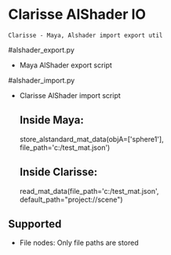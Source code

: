 # Clarisse AlShader IO
    Clarisse - Maya, Alshader import export util

#alshader_export.py
- Maya AlShader export script

#alshader_import.py
- Clarisse AlShader import script


  Inside Maya:
  ------------
    store_alstandard_mat_data(objA=['sphere1'], file_path='c:/test_mat.json')

  Inside Clarisse:
  ---------------
    read_mat_data(file_path='c:/test_mat.json', default_path="project://scene")
  
Supported
-----------
- File nodes: Only file paths are stored
